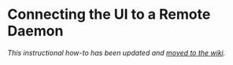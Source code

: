 # Connecting the UI to a Remote Daemon

_This instructional how-to has been updated and [moved to the wiki](https://github.com/MoGua/mogua-blockchain/wiki/Connecting-the-UI-to-a-remote-daemon)._
